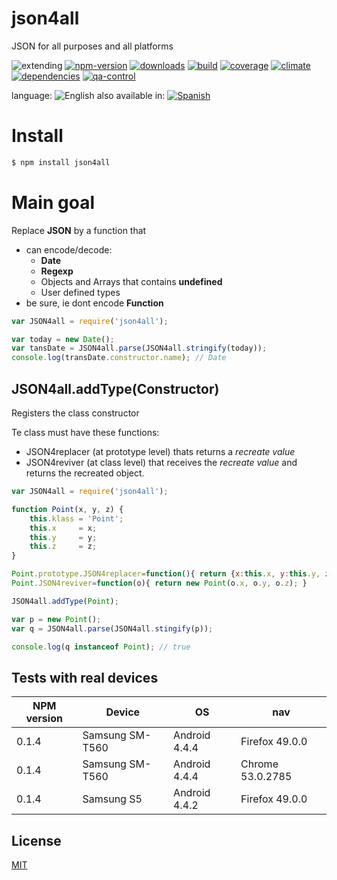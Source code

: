 # json4all
JSON for all purposes and all platforms


![extending](https://img.shields.io/badge/stability-extending-orange.svg)
[![npm-version](https://img.shields.io/npm/v/json4all.svg)](https://npmjs.org/package/json4all)
[![downloads](https://img.shields.io/npm/dm/json4all.svg)](https://npmjs.org/package/json4all)
[![build](https://img.shields.io/travis/codenautas/json4all/master.svg)](https://travis-ci.org/codenautas/json4all)
[![coverage](https://img.shields.io/coveralls/codenautas/json4all/master.svg)](https://coveralls.io/r/codenautas/json4all)
[![climate](https://img.shields.io/codeclimate/github/codenautas/json4all.svg)](https://codeclimate.com/github/codenautas/json4all)
[![dependencies](https://img.shields.io/david/codenautas/json4all.svg)](https://david-dm.org/codenautas/json4all)
[![qa-control](http://codenautas.com/github/codenautas/json4all.svg)](http://codenautas.com/github/codenautas/json4all)



language: ![English](https://raw.githubusercontent.com/codenautas/multilang/master/img/lang-en.png)
also available in:
[![Spanish](https://raw.githubusercontent.com/codenautas/multilang/master/img/lang-es.png)](LEEME.md)

# Install
```sh
$ npm install json4all
```

# Main goal

Replace **JSON** by a function that
* can encode/decode:
  * **Date**
  * **Regexp**
  * Objects and Arrays that contains **undefined**
  * User defined types
* be sure, ie dont encode **Function**

```js
var JSON4all = require('json4all');

var today = new Date();
var tansDate = JSON4all.parse(JSON4all.stringify(today));
console.log(transDate.constructor.name); // Date
```

## JSON4all.addType(Constructor)


Registers the class constructor

Te class must have these functions:
* JSON4replacer (at prototype level) thats returns a *recreate value*
* JSON4reviver (at class level) that receives the *recreate value* and returns the recreated object.


```js
var JSON4all = require('json4all');

function Point(x, y, z) {
    this.klass = 'Point';
    this.x     = x;
    this.y     = y;
    this.z     = z;
}

Point.prototype.JSON4replacer=function(){ return {x:this.x, y:this.y, z:this.z}; }
Point.JSON4reviver=function(o){ return new Point(o.x, o.y, o.z); }

JSON4all.addType(Point);

var p = new Point();
var q = JSON4all.parse(JSON4all.stingify(p));

console.log(q instanceof Point); // true
```

## Tests with real devices


NPM version | Device                 | OS            | nav
------------|------------------------|---------------|----------------
0.1.4       | Samsung SM-T560        | Android 4.4.4 | Firefox 49.0.0
0.1.4       | Samsung SM-T560        | Android 4.4.4 | Chrome 53.0.2785
0.1.4       | Samsung S5             | Android 4.4.2 | Firefox 49.0.0

## License

[MIT](LICENSE)

